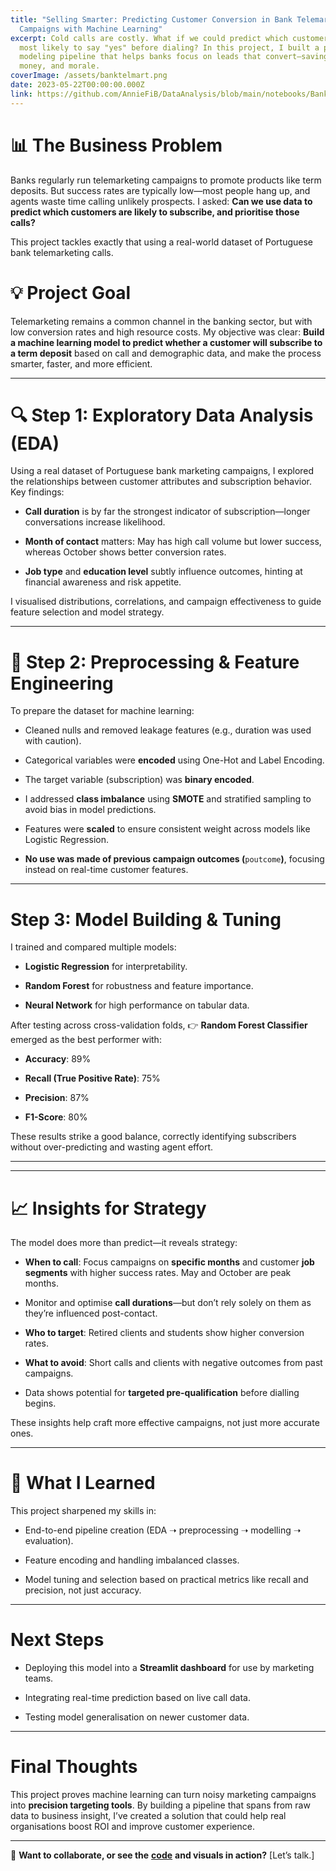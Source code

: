 ```yaml
---
title: "Selling Smarter: Predicting Customer Conversion in Bank Telemarketing
  Campaigns with Machine Learning"
excerpt: Cold calls are costly. What if we could predict which customers are
  most likely to say "yes" before dialing? In this project, I built a predictive
  modeling pipeline that helps banks focus on leads that convert—saving time,
  money, and morale.
coverImage: /assets/banktelmart.png
date: 2023-05-22T00:00:00.000Z
link: https://github.com/AnnieFiB/DataAnalysis/blob/main/notebooks/Bank_Telemarketing_Predictive_Modeling_EDA_ML.ipynb
---
```

# **📊 The Business Problem**

Banks regularly run telemarketing campaigns to promote products like term deposits. But success rates are typically low—most people hang up, and agents waste time calling unlikely prospects. I asked: **Can we use data to predict which customers are likely to subscribe, and prioritise those calls?**

This project tackles exactly that using a real-world dataset of Portuguese bank telemarketing calls.

# **💡 Project Goal**

Telemarketing remains a common channel in the banking sector, but with low conversion rates and high resource costs. My objective was clear: **Build a machine learning model to predict whether a customer will subscribe to a term deposit** based on call and demographic data, and make the process smarter, faster, and more efficient.

* * *

# **🔍 Step 1: Exploratory Data Analysis (EDA)**

Using a real dataset of Portuguese bank marketing campaigns, I explored the relationships between customer attributes and subscription behavior.  
Key findings:

*   **Call duration** is by far the strongest indicator of subscription—longer conversations increase likelihood.
    
*   **Month of contact** matters: May has high call volume but lower success, whereas October shows better conversion rates.
    
*   **Job type** and **education level** subtly influence outcomes, hinting at financial awareness and risk appetite.
    

I visualised distributions, correlations, and campaign effectiveness to guide feature selection and model strategy.

* * *

# **🧼 Step 2: Preprocessing & Feature Engineering**

To prepare the dataset for machine learning:

*   Cleaned nulls and removed leakage features (e.g., duration was used with caution).
    
*   Categorical variables were **encoded** using One-Hot and Label Encoding.
    
*   The target variable (subscription) was **binary encoded**.
    
*   I addressed **class imbalance** using **SMOTE** and stratified sampling to avoid bias in model predictions.
    
*   Features were **scaled** to ensure consistent weight across models like Logistic Regression.
    
*   **No use was made of previous campaign outcomes (**`poutcome`**)**, focusing instead on real-time customer features.
    

* * *

# **Step 3: Model Building & Tuning**

I trained and compared multiple models:

*   **Logistic Regression** for interpretability.
    
*   **Random Forest** for robustness and feature importance.
    
*   **Neural Network** for high performance on tabular data.
    

After testing across cross-validation folds, 👉 **Random Forest Classifier** emerged as the best performer with:

*   **Accuracy**: 89%
    
*   **Recall (True Positive Rate)**: 75%
    
*   **Precision**: 87%
    
*   **F1-Score**: 80%
    

These results strike a good balance, correctly identifying subscribers without over-predicting and wasting agent effort.

* * *

* * *

# **📈 Insights for Strategy**

The model does more than predict—it reveals strategy:

*   **When to call**: Focus campaigns on **specific months** and customer **job segments** with higher success rates. May and October are peak months.
    
*   Monitor and optimise **call durations**—but don’t rely solely on them as they’re influenced post-contact.
    
*   **Who to target**: Retired clients and students show higher conversion rates.
    
*   **What to avoid**: Short calls and clients with negative outcomes from past campaigns.
    
*   Data shows potential for **targeted pre-qualification** before dialling begins.
    

These insights help craft more effective campaigns, not just more accurate ones.

* * *

# **🔧 What I Learned**

This project sharpened my skills in:

*   End-to-end pipeline creation (EDA ➝ preprocessing ➝ modelling ➝ evaluation).
    
*   Feature encoding and handling imbalanced classes.
    
*   Model tuning and selection based on practical metrics like recall and precision, not just accuracy.
    

* * *

# **Next Steps**

*   Deploying this model into a **Streamlit dashboard** for use by marketing teams.
    
*   Integrating real-time prediction based on live call data.
    
*   Testing model generalisation on newer customer data.
    

* * *

# **Final Thoughts**

This project proves machine learning can turn noisy marketing campaigns into **precision targeting tools**. By building a pipeline that spans from raw data to business insight, I’ve created a solution that could help real organisations boost ROI and improve customer experience.

* * *

💬 **Want to collaborate, or see the** [**code**](https://github.com/AnnieFiB/my_projects/blob/main/DataAnalysis/notebooks/Bank_Telemarketing_Predictive_Modeling_EDA_ML.ipynb) **and visuals in action?** \[Let’s talk.\]